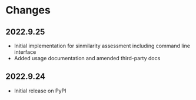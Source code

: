 # Changes

## 2022.9.25

* Initial implementation for sinmilarity assessment including command line interface
* Added usage documentation and amended third-party docs

## 2022.9.24

* Initial release on PyPI
